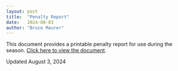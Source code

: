 ```yaml
---
layout: post
title:  "Penalty Report"
date:   2024-08-03
author: "Bruce Maurer"
---
```


This document provides a printable penalty report for use during the season. [Click here to view the
document](https://storage.googleapis.com/ohsaa-websites/mechanics/2024-penalty-report.pdf).

Updated August 3, 2024
